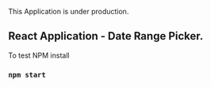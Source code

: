 This Application is under production.<br />
## React Application - Date Range Picker.

To test NPM install<br />
### `npm start`



